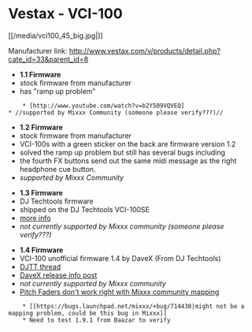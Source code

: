 # Vestax - VCI-100

[[/media/vci100_45_big.jpg|]]

Manufacturer link:
<http://www.vestax.com/v/products/detail.php?cate_id=33&parent_id=8>

  - **1.1 Firmware**
  - stock firmware from manufacturer
  - has "ramp up problem"

<!-- end list -->

``` 
    * [http://www.youtube.com/watch?v=b2Y509VQVEQ]
* //supported by Mixxx Community (someone please verify???)//
```

  - **1.2 Firmware**
  - stock firmware from manufacturer
  - VCI-100s with a green sticker on the back are firmware version 1.2
  - solved the ramp up problem but still has several bugs including
  - the fourth FX buttons send out the same midi message as the right
    headphone cue button. 
  - *supported by Mixxx Community*

<!-- end list -->

  - **1.3 Firmware**
  - DJ Techtools firmware
  - shipped on the DJ Techtools VCI-100SE
  - [more info](http://www.djtechtools.com/forum/showthread.php?t=871)
  - *not currently supported by Mixxx community (someone please
    verify???)*

<!-- end list -->

  - **1.4 Firmware**
  - VCI-100 unofficial firmware 1.4 by DaveX (From DJ Techtools)
  - [DJTT
    thread](http://www.djtechtools.com/forum/showthread.php?t=18181)
  - [DaveX release info
    post](http://www.djtechtools.com/forum/showpost.php?p=160905&postcount=37)
  - *not currently supported by Mixxx community*
  - [Pitch Faders don't work right with Mixxx community
    mapping](http://www.djtechtools.com/forum/showpost.php?p=250101&postcount=21)

<!-- end list -->

``` 
    * [[https://bugs.launchpad.net/mixxx/+bug/714438|might not be a mapping problem, could be this bug in Mixxx]]
    * Need to test 1.9.1 from Baazar to verify
```

